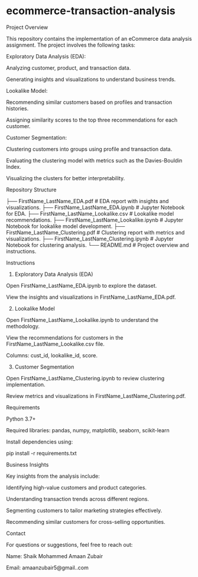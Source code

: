 # ecommerce-transaction-analysis
Project Overview

This repository contains the implementation of an eCommerce data analysis assignment. The project involves the following tasks:

Exploratory Data Analysis (EDA):

Analyzing customer, product, and transaction data.

Generating insights and visualizations to understand business trends.

Lookalike Model:

Recommending similar customers based on profiles and transaction histories.

Assigning similarity scores to the top three recommendations for each customer.

Customer Segmentation:

Clustering customers into groups using profile and transaction data.

Evaluating the clustering model with metrics such as the Davies-Bouldin Index.

Visualizing the clusters for better interpretability.

Repository Structure

├── FirstName_LastName_EDA.pdf          # EDA report with insights and visualizations.
├── FirstName_LastName_EDA.ipynb        # Jupyter Notebook for EDA.
├── FirstName_LastName_Lookalike.csv    # Lookalike model recommendations.
├── FirstName_LastName_Lookalike.ipynb  # Jupyter Notebook for lookalike model development.
├── FirstName_LastName_Clustering.pdf   # Clustering report with metrics and visualizations.
├── FirstName_LastName_Clustering.ipynb # Jupyter Notebook for clustering analysis.
└── README.md                           # Project overview and instructions.

Instructions

1. Exploratory Data Analysis (EDA)

Open FirstName_LastName_EDA.ipynb to explore the dataset.

View the insights and visualizations in FirstName_LastName_EDA.pdf.

2. Lookalike Model

Open FirstName_LastName_Lookalike.ipynb to understand the methodology.

View the recommendations for customers in the FirstName_LastName_Lookalike.csv file.

Columns: cust_id, lookalike_id, score.

3. Customer Segmentation

Open FirstName_LastName_Clustering.ipynb to review clustering implementation.

Review metrics and visualizations in FirstName_LastName_Clustering.pdf.

Requirements

Python 3.7+

Required libraries: pandas, numpy, matplotlib, seaborn, scikit-learn

Install dependencies using:

pip install -r requirements.txt

Business Insights

Key insights from the analysis include:

Identifying high-value customers and product categories.

Understanding transaction trends across different regions.

Segmenting customers to tailor marketing strategies effectively.

Recommending similar customers for cross-selling opportunities.

Contact

For questions or suggestions, feel free to reach out:

Name: Shaik Mohammed Amaan Zubair 

Email: amaanzubair5@gmail..com


